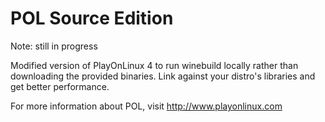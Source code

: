 POL Source Edition
==================

Note: still in progress

Modified version of PlayOnLinux 4 to run winebuild locally rather than
downloading the provided binaries. Link against your distro's libraries
and get better performance.

For more information about POL, visit http://www.playonlinux.com
